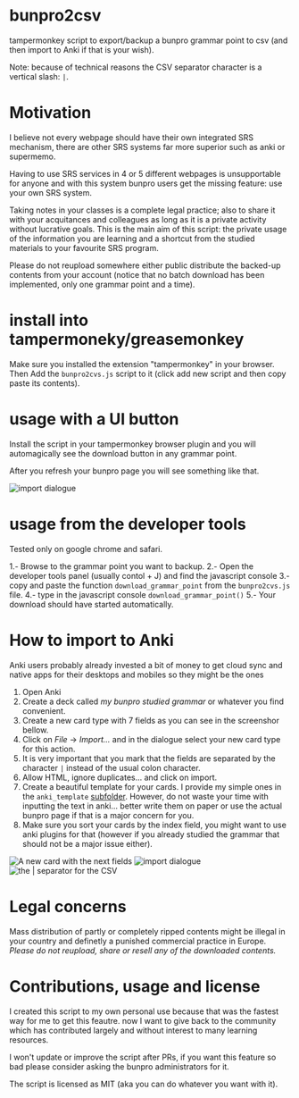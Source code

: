 # bunpro2csv

tampermonkey script to export/backup a bunpro grammar point to csv (and then import to Anki if that is your wish).

Note: because of technical reasons the CSV separator character is a vertical slash: ```|```.

# Motivation

I believe not every webpage should have their own integrated SRS mechanism, there are other SRS systems far more superior such as anki or supermemo.

Having to use SRS services in 4 or 5 different webpages is unsupportable for anyone and with this system bunpro users get the missing feature: use your own SRS system.

Taking notes in your classes is a complete legal practice; also to share it with your acquitances and colleagues as long as it is a private activity without lucrative goals. This is the main aim of this script: the private usage of the information you are learning and a shortcut from the studied materials to your favourite SRS program.

Please do not reupload somewhere either public distribute the backed-up contents from your account (notice that no batch download has been implemented, only one grammar point and a time).

# install into tampermoneky/greasemonkey

Make sure you installed the extension "tampermonkey" in your browser. Then Add the ```bunpro2cvs.js``` script to it (click add new script and then copy paste its contents).


# usage with a UI button

Install the script in your tampermonkey browser plugin and you will automagically see the download button in any grammar point.

After you refresh your bunpro page you will see something like that.

![import dialogue](https://raw.githubusercontent.com/vrescobar/bunpro2csv/master/img/スクリーンショット01.png?raw=true)


# usage from the developer tools

Tested only on google chrome and safari.

1.- Browse to the grammar point you want to backup.
2.- Open the developer tools panel (usually contol + J) and find the javascript console
3.- copy and paste the function ```download_grammar_point``` from the ```bunpro2cvs.js``` file.
4.- type in the javascript console ```download_grammar_point()```
5.- Your download should have started automatically.


# How to import to Anki

Anki users probably already invested a bit of money to get cloud sync and native apps for their desktops and mobiles so they might be the ones

1. Open Anki
2. Create a deck called _my bunpro studied grammar_ or whatever you find convenient.
3. Create a new card type with 7 fields as you can see in the screenshor bellow.
4. Click on _File_ -> _Import..._ and in the dialogue select your new card type for this action. 
5. It is very important that you mark that the fields are separated by the character ```|``` instead of the usual colon character.
6. Allow HTML, ignore duplicates... and click on import.
7. Create a beautiful template for your cards. I provide my simple ones in the ```anki_template``` [subfolder](anki_template/). However, do not waste your time with inputting the text in anki... better write them on paper or use the actual bunpro page if that is a major concern for you.
8. Make sure you sort your cards by the index field, you might want to use anki plugins for that (however if you already studied the grammar that should not be a major issue either).

![A new card with the next fields](https://raw.githubusercontent.com/vrescobar/bunpro2csv/master/img/スクリーンショット00.png?raw=true)
![import dialogue](https://raw.githubusercontent.com/vrescobar/bunpro2csv/master/img/スクリーンショット02.png?raw=true)
![the | separator for the CSV](https://raw.githubusercontent.com/vrescobar/bunpro2csv/master/img/スクリーンショット03.png?raw=true)



# Legal concerns

Mass distribution of partly or completely ripped contents might be illegal in your country and definetly a punished commercial practice in Europe. *Please do not reupload, share or resell any of the downloaded contents.*


# Contributions, usage and license

I created this script to my own personal use because that was the fastest way for me to get this feautre. now I want to give back to the community which has contributed largely and without interest to many learning resources.

I won't update or improve the script after PRs, if you want this feature so bad please consider asking the bunpro administrators for it.

The script is licensed as MIT (aka you can do whatever you want with it).
